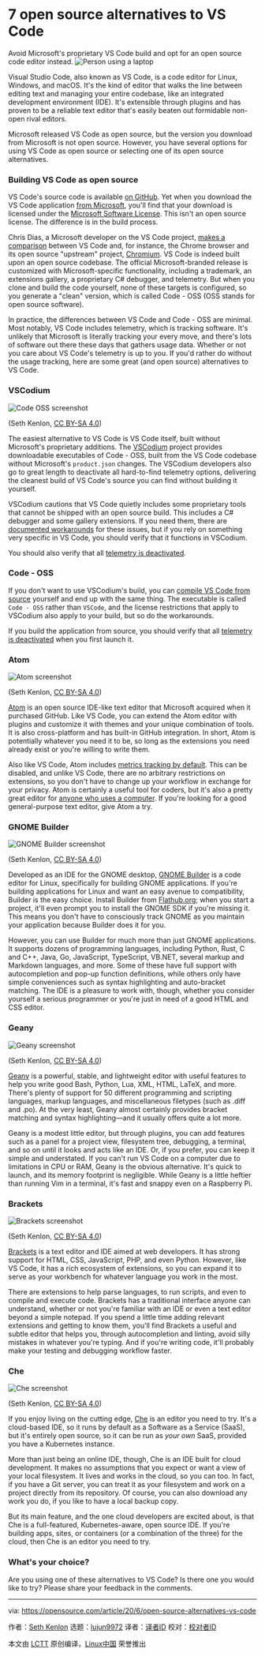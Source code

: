[#]: collector: (lujun9972)
[#]: translator: ( )
[#]: reviewer: ( )
[#]: publisher: ( )
[#]: url: ( )
[#]: subject: (7 open source alternatives to VS Code)
[#]: via: (https://opensource.com/article/20/6/open-source-alternatives-vs-code)
[#]: author: (Seth Kenlon https://opensource.com/users/seth)

7 open source alternatives to VS Code
======
Avoid Microsoft's proprietary VS Code build and opt for an open source
code editor instead.
![Person using a laptop][1]

Visual Studio Code, also known as VS Code, is a code editor for Linux, Windows, and macOS. It's the kind of editor that walks the line between editing text and managing your entire codebase, like an integrated development environment (IDE). It's extensible through plugins and has proven to be a reliable text editor that's easily beaten out formidable non-open rival editors.

Microsoft released VS Code as open source, but the version you download from Microsoft is not open source. However, you have several options for using VS Code as open source or selecting one of its open source alternatives.

### Building VS Code as open source

VS Code's source code is available [on GitHub][2]. Yet when you download the VS Code application [from Microsoft][3], you'll find that your download is licensed under the [Microsoft Software License][4]. This isn't an open source license. The difference is in the build process.

Chris Dias, a Microsoft developer on the VS Code project, [makes a comparison][5] between VS Code and, for instance, the Chrome browser and its open source "upstream" project, [Chromium][6]. VS Code is indeed built upon an open source codebase. The official Microsoft-branded release is customized with Microsoft-specific functionality, including a trademark, an extensions gallery, a proprietary C# debugger, and telemetry. But when you clone and build the code yourself, none of these targets is configured, so you generate a "clean" version, which is called Code - OSS (OSS stands for open source software).

In practice, the differences between VS Code and Code - OSS are minimal. Most notably, VS Code includes telemetry, which is tracking software. It's unlikely that Microsoft is literally tracking your every move, and there's lots of software out there these days that gathers usage data. Whether or not you care about VS Code's telemetry is up to you. If you'd rather do without the usage tracking, here are some great (and open source) alternatives to VS Code.

### VSCodium

![Code OSS screenshot][7]

(Seth Kenlon, [CC BY-SA 4.0][8])

The easiest alternative to VS Code is VS Code itself, built without Microsoft's proprietary additions. The [VSCodium][9] project provides downloadable executables of Code - OSS, built from the VS Code codebase without Microsoft's `product.json` changes. The VSCodium developers also go to great length to deactivate all hard-to-find telemetry options, delivering the cleanest build of VS Code's source you can find without building it yourself.

VSCodium cautions that VS Code quietly includes some proprietary tools that cannot be shipped with an open source build. This includes a C# debugger and some gallery extensions. If you need them, there are [documented workarounds][10] for these issues, but if you rely on something very specific in VS Code, you should verify that it functions in VSCodium.

You should also verify that all [telemetry is deactivated][11].

### Code - OSS

If you don't want to use VSCodium's build, you can [compile VS Code from source][12] yourself and end up with the same thing. The executable is called `Code - OSS` rather than `VSCode`, and the license restrictions that apply to VSCodium also apply to your build, but so do the workarounds.

If you build the application from source, you should verify that all [telemetry is deactivated][11] when you first launch it.

### Atom

![Atom screenshot][13]

(Seth Kenlon, [CC BY-SA 4.0][8])

[Atom][14] is an open source IDE-like text editor that Microsoft acquired when it purchased GitHub. Like VS Code, you can extend the Atom editor with plugins and customize it with themes and your unique combination of tools. It is also cross-platform and has built-in GitHub integration. In short, Atom is potentially whatever you need it to be, so long as the extensions you need already exist or you're willing to write them.

Also like VS Code, Atom includes [metrics tracking by default][15]. This can be disabled, and unlike VS Code, there are no arbitrary restrictions on extensions, so you don't have to change up your workflow in exchange for your privacy. Atom is certainly a useful tool for coders, but it's also a pretty great editor for [anyone who uses a computer][16]. If you're looking for a good general-purpose text editor, give Atom a try.

### GNOME Builder

![GNOME Builder screenshot][17]

(Seth Kenlon, [CC BY-SA 4.0][8])

Developed as an IDE for the GNOME desktop, [GNOME Builder][18] is a code editor for Linux, specifically for building GNOME applications. If you're building applications for Linux and want an easy avenue to compatibility, Builder is the easy choice. Install Builder from [Flathub.org][19]; when you start a project, it'll even prompt you to install the GNOME SDK if you're missing it. This means you don't have to consciously track GNOME as you maintain your application because Builder does it for you.

However, you can use Builder for much more than just GNOME applications. It supports dozens of programming languages, including Python, Rust, C and C++, Java, Go, JavaScript, TypeScript, VB.NET, several markup and Markdown languages, and more. Some of these have full support with autocompletion and pop-up function definitions, while others only have simple conveniences such as syntax highlighting and auto-bracket matching. The IDE is a pleasure to work with, though, whether you consider yourself a serious programmer or you're just in need of a good HTML and CSS editor.

### Geany

![Geany screenshot][20]

(Seth Kenlon, [CC BY-SA 4.0][8])

[Geany][21] is a powerful, stable, and lightweight editor with useful features to help you write good Bash, Python, Lua, XML, HTML, LaTeX, and more. There's plenty of support for 50 different programming and scripting languages, markup languages, and miscellaneous filetypes (such as .diff and .po). At the very least, Geany almost certainly provides bracket matching and syntax highlighting—and it usually offers quite a lot more.

Geany is a modest little editor, but through plugins, you can add features such as a panel for a project view, filesystem tree, debugging, a terminal, and so on until it looks and acts like an IDE. Or, if you prefer, you can keep it simple and understated. If you can't run VS Code on a computer due to limitations in CPU or RAM, Geany is the obvious alternative. It's quick to launch, and its memory footprint is negligible. While Geany is a little heftier than running Vim in a terminal, it's fast and snappy even on a Raspberry Pi.

### Brackets

![Brackets screenshot][22]

(Seth Kenlon, [CC BY-SA 4.0][8])

[Brackets][23] is a text editor and IDE aimed at web developers. It has strong support for HTML, CSS, JavaScript, PHP, and even Python. However, like VS Code, it has a rich ecosystem of extensions, so you can expand it to serve as your workbench for whatever language you work in the most.

There are extensions to help parse languages, to run scripts, and even to compile and execute code. Brackets has a traditional interface anyone can understand, whether or not you're familiar with an IDE or even a text editor beyond a simple notepad. If you spend a little time adding relevant extensions and getting to know them, you'll find Brackets a useful and subtle editor that helps you, through autocompletion and linting, avoid silly mistakes in whatever you're typing. And if you're writing code, it'll probably make your testing and debugging workflow faster.

### Che

![Che screenshot][24]

(Seth Kenlon, [CC BY-SA 4.0][8])

If you enjoy living on the cutting edge, [Che][25] is an editor you need to try. It's a cloud-based IDE, so it runs by default as a Software as a Service (SaaS), but it's entirely open source, so it can be run as _your own_ SaaS, provided you have a Kubernetes instance.

More than just being an online IDE, though, Che is an IDE built for cloud development. It makes no assumptions that you expect or want a view of your local filesystem. It lives and works in the cloud, so you can too. In fact, if you have a Git server, you can treat it as your filesystem and work on a project directly from its repository. Of course, you can also download any work you do, if you like to have a local backup copy.

But its main feature, and the one cloud developers are excited about, is that Che is a full-featured, Kubernetes-aware, open source IDE. If you're building apps, sites, or containers (or a combination of the three) for the cloud, then Che is an editor you need to try.

### What's your choice?

Are you using one of these alternatives to VS Code? Is there one you would like to try? Please share your feedback in the comments.

--------------------------------------------------------------------------------

via: https://opensource.com/article/20/6/open-source-alternatives-vs-code

作者：[Seth Kenlon][a]
选题：[lujun9972][b]
译者：[译者ID](https://github.com/译者ID)
校对：[校对者ID](https://github.com/校对者ID)

本文由 [LCTT](https://github.com/LCTT/TranslateProject) 原创编译，[Linux中国](https://linux.cn/) 荣誉推出

[a]: https://opensource.com/users/seth
[b]: https://github.com/lujun9972
[1]: https://opensource.com/sites/default/files/styles/image-full-size/public/lead-images/laptop_screen_desk_work_chat_text.png?itok=UXqIDRDD (Person using a laptop)
[2]: https://github.com/microsoft/vscode
[3]: https://code.visualstudio.com/
[4]: https://code.visualstudio.com/license
[5]: https://github.com/Microsoft/vscode/issues/60#issuecomment-161792005
[6]: https://www.chromium.org/
[7]: https://opensource.com/sites/default/files/uploads/code-oss.png (Code OSS screenshot)
[8]: https://creativecommons.org/licenses/by-sa/4.0/
[9]: https://vscodium.com/
[10]: https://github.com/VSCodium/vscodium/blob/master/DOCS.md
[11]: https://code.visualstudio.com/docs/supporting/faq#_how-to-disable-telemetry-reporting
[12]: https://github.com/Microsoft/vscode/wiki/How-to-Contribute#build-and-run
[13]: https://opensource.com/sites/default/files/uploads/atom.jpg (Atom screenshot)
[14]: http://atom.io
[15]: https://discuss.atom.io/t/how-do-i-disable-the-metrics-or-tracking/24520
[16]: https://opensource.com/article/19/4/write-git
[17]: https://opensource.com/sites/default/files/uploads/builder.png (GNOME Builder screenshot)
[18]: https://wiki.gnome.org/Apps/Builder
[19]: https://flathub.org/apps/details/org.gnome.Builder
[20]: https://opensource.com/sites/default/files/uploads/geany.png (Geany screenshot)
[21]: https://www.geany.org/
[22]: https://opensource.com/sites/default/files/uploads/brackets.jpg (Brackets screenshot)
[23]: http://brackets.io/
[24]: https://opensource.com/sites/default/files/uploads/che-cpp.jpg (Che screenshot)
[25]: https://www.eclipse.org/che/extend/
